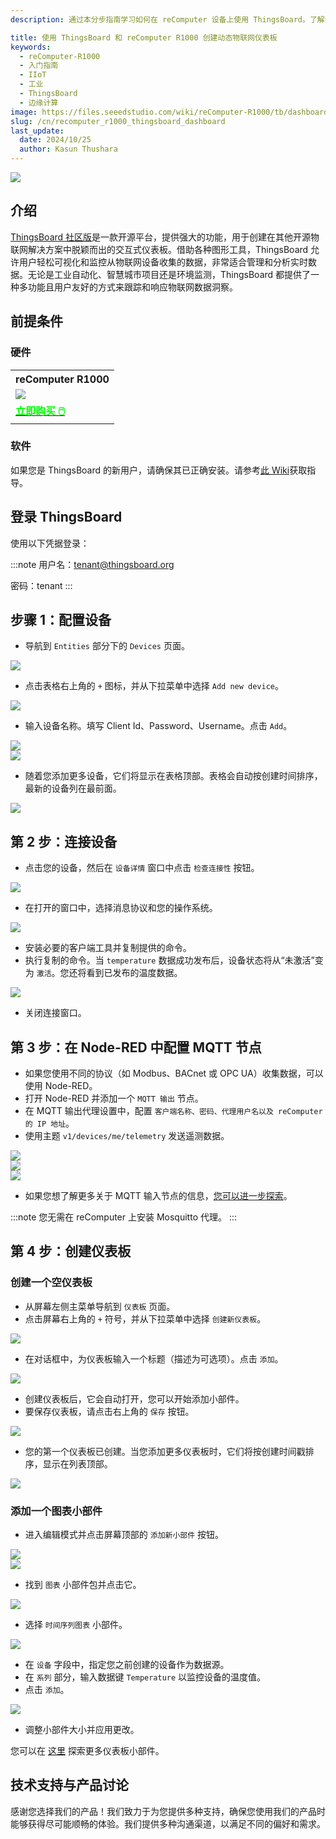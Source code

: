 ```yaml
---
description: 通过本分步指南学习如何在 reComputer 设备上使用 ThingsBoard。了解如何添加设备、配置 MQTT 节点，以及使用流行功能创建交互式仪表板以实现高效的数据监控。

title: 使用 ThingsBoard 和 reComputer R1000 创建动态物联网仪表板
keywords:
  - reComputer-R1000
  - 入门指南
  - IIoT
  - 工业
  - ThingsBoard
  - 边缘计算
image: https://files.seeedstudio.com/wiki/reComputer-R1000/tb/dashboard/thingsboard_1.webp
slug: /cn/recomputer_r1000_thingsboard_dashboard
last_update:
  date: 2024/10/25
  author: Kasun Thushara
---
```


<div style={{textAlign:'center'}}><img src="https://files.seeedstudio.com/wiki/reComputer-R1000/tb/dashboard/thingsboard.gif" style={{width:600}}/></div>

## 介绍

[ThingsBoard 社区版](https://thingsboard.io/)是一款开源平台，提供强大的功能，用于创建在其他开源物联网解决方案中脱颖而出的交互式仪表板。借助各种图形工具，ThingsBoard 允许用户轻松可视化和监控从物联网设备收集的数据，非常适合管理和分析实时数据。无论是工业自动化、智慧城市项目还是环境监测，ThingsBoard 都提供了一种多功能且用户友好的方式来跟踪和响应物联网数据洞察。

## 前提条件

### 硬件

<div class="table-center">
	<table class="table-nobg">
    <tr class="table-trnobg">
      <th class="table-trnobg">reComputer R1000</th>
		</tr>
    <tr class="table-trnobg"></tr>
		<tr class="table-trnobg">
			<td class="table-trnobg"><div style={{textAlign:'center'}}><img src="https://files.seeedstudio.com/wiki/reComputer-R1000/recomputer_r_images/01.png" style={{width:300, height:'auto'}}/></div></td>
		</tr>
    <tr class="table-trnobg"></tr>
		<tr class="table-trnobg">
			<td class="table-trnobg"><div class="get_one_now_container" style={{textAlign: 'center'}}><a class="get_one_now_item" href="https://www.seeedstudio.com/reComputer-R1025-10-p-5895.html" target="_blank">
              <strong><span><font color={'FFFFFF'} size={"4"}> 立即购买 🖱️</font></span></strong>
          </a></div></td>
        </tr>
    </table>
    </div>

### 软件

如果您是 ThingsBoard 的新用户，请确保其已正确安装。请参考[此 Wiki](https://wiki.seeedstudio.com/cn/recomputer_r1000_thingsboard_ce/)获取指导。

## 登录 ThingsBoard
使用以下凭据登录：

:::note
用户名：tenant@thingsboard.org

密码：tenant
:::

## 步骤 1：配置设备

- 导航到 `Entities` 部分下的 `Devices` 页面。
  
<div style={{textAlign:'center'}}><img src="https://files.seeedstudio.com/wiki/reComputer-R1000/tb/dashboard/tb1.png" style={{width:600}}/></div>

- 点击表格右上角的 `+` 图标，并从下拉菜单中选择 `Add new device`。
<div style={{textAlign:'center'}}><img src="https://files.seeedstudio.com/wiki/reComputer-R1000/tb/dashboard/tb2.png" style={{width:600}}/></div>

- 输入设备名称。填写 Client Id、Password、Username。点击 `Add`。
<div style={{textAlign:'center'}}><img src="https://files.seeedstudio.com/wiki/reComputer-R1000/tb/dashboard/tb3.png" style={{width:600}}/></div>
<div style={{textAlign:'center'}}><img src="https://files.seeedstudio.com/wiki/reComputer-R1000/tb/dashboard/mqtt4.PNG" style={{width:400}}/></div>

- 随着您添加更多设备，它们将显示在表格顶部。表格会自动按创建时间排序，最新的设备列在最前面。

<div style={{textAlign:'center'}}><img src="https://files.seeedstudio.com/wiki/reComputer-R1000/tb/dashboard/tb5.png" style={{width:600}}/></div>

## 第 2 步：连接设备
- 点击您的设备，然后在 `设备详情` 窗口中点击 `检查连接性` 按钮。

<div style={{textAlign:'center'}}><img src="https://files.seeedstudio.com/wiki/reComputer-R1000/tb/dashboard/tb6.png" style={{width:600}}/></div>

- 在打开的窗口中，选择消息协议和您的操作系统。

<div style={{textAlign:'center'}}><img src="https://files.seeedstudio.com/wiki/reComputer-R1000/tb/dashboard/tb7.png" style={{width:600}}/></div>

- 安装必要的客户端工具并复制提供的命令。
- 执行复制的命令。当 `temperature` 数据成功发布后，设备状态将从“未激活”变为 `激活`。您还将看到已发布的温度数据。

<div style={{textAlign:'center'}}><img src="https://files.seeedstudio.com/wiki/reComputer-R1000/tb/dashboard/tb8.png" style={{width:600}}/></div> 

- 关闭连接窗口。

## 第 3 步：在 Node-RED 中配置 MQTT 节点
- 如果您使用不同的协议（如 Modbus、BACnet 或 OPC UA）收集数据，可以使用 Node-RED。
- 打开 Node-RED 并添加一个 `MQTT 输出` 节点。
- 在 MQTT 输出代理设置中，配置 `客户端名称、密码、代理用户名以及 reComputer 的 IP 地址`。
- 使用主题 `v1/devices/me/telemetry` 发送遥测数据。

<div style={{textAlign:'center'}}><img src="https://files.seeedstudio.com/wiki/reComputer-R1000/tb/dashboard/mqtt1.PNG" style={{width:400}}/></div> 
<div style={{textAlign:'center'}}><img src="https://files.seeedstudio.com/wiki/reComputer-R1000/tb/dashboard/mqtt2.PNG" style={{width:400}}/></div>
<div style={{textAlign:'center'}}><img src="https://files.seeedstudio.com/wiki/reComputer-R1000/tb/dashboard/mqtt3.PNG" style={{width:400}}/></div>

- 如果您想了解更多关于 MQTT 输入节点的信息，[您可以进一步探索](https://wiki.seeedstudio.com/cn/recomputer_r1000_nodered_mqtt/)。 

:::note
您无需在 reComputer 上安装 Mosquitto 代理。
:::



## 第 4 步：创建仪表板
### 创建一个空仪表板
- 从屏幕左侧主菜单导航到 `仪表板` 页面。
- 点击屏幕右上角的 `+` 符号，并从下拉菜单中选择 `创建新仪表板`。

<div style={{textAlign:'center'}}><img src="https://files.seeedstudio.com/wiki/reComputer-R1000/tb/dashboard/tb9.png" style={{width:600}}/></div> 

- 在对话框中，为仪表板输入一个标题（描述为可选项）。点击 `添加`。
<div style={{textAlign:'center'}}><img src="https://files.seeedstudio.com/wiki/reComputer-R1000/tb/dashboard/tb10.png" style={{width:600}}/></div> 

- 创建仪表板后，它会自动打开，您可以开始添加小部件。
- 要保存仪表板，请点击右上角的 `保存` 按钮。
<div style={{textAlign:'center'}}><img src="https://files.seeedstudio.com/wiki/reComputer-R1000/tb/dashboard/tb11.png" style={{width:600}}/></div> 

- 您的第一个仪表板已创建。当您添加更多仪表板时，它们将按创建时间戳排序，显示在列表顶部。
<div style={{textAlign:'center'}}><img src="https://files.seeedstudio.com/wiki/reComputer-R1000/tb/dashboard/tb12.png" style={{width:600}}/></div> 

### 添加一个图表小部件
- 进入编辑模式并点击屏幕顶部的 `添加新小部件` 按钮。
<div style={{textAlign:'center'}}><img src="https://files.seeedstudio.com/wiki/reComputer-R1000/tb/dashboard/tb13.png" style={{width:600}}/></div> 

<div style={{textAlign:'center'}}><img src="https://files.seeedstudio.com/wiki/reComputer-R1000/tb/dashboard/tb14.png" style={{width:600}}/></div> 

- 找到 `图表` 小部件包并点击它。

<div style={{textAlign:'center'}}><img src="https://files.seeedstudio.com/wiki/reComputer-R1000/tb/dashboard/tb15.png" style={{width:600}}/></div> 

- 选择 `时间序列图表` 小部件。

<div style={{textAlign:'center'}}><img src="https://files.seeedstudio.com/wiki/reComputer-R1000/tb/dashboard/tb16.png" style={{width:600}}/></div> 


- 在 `设备` 字段中，指定您之前创建的设备作为数据源。
- 在 `系列` 部分，输入数据键 `Temperature` 以监控设备的温度值。
- 点击 `添加`。

<div style={{textAlign:'center'}}><img src="https://files.seeedstudio.com/wiki/reComputer-R1000/tb/dashboard/tb17.png" style={{width:600}}/></div> 

- 调整小部件大小并应用更改。

您可以在 [这里](https://thingsboard.io/docs/user-guide/dashboards/) 探索更多仪表板小部件。

## 技术支持与产品讨论

感谢您选择我们的产品！我们致力于为您提供多种支持，确保您使用我们的产品时能够获得尽可能顺畅的体验。我们提供多种沟通渠道，以满足不同的偏好和需求。

<div class="button_tech_support_container">
<a href="https://forum.seeedstudio.com/" class="button_forum"></a> 
<a href="https://www.seeedstudio.com/contacts" class="button_email"></a>
</div>

<div class="button_tech_support_container">
<a href="https://discord.gg/eWkprNDMU7" class="button_discord"></a> 
<a href="https://github.com/Seeed-Studio/wiki-documents/discussions/69" class="button_discussion"></a>
</div>